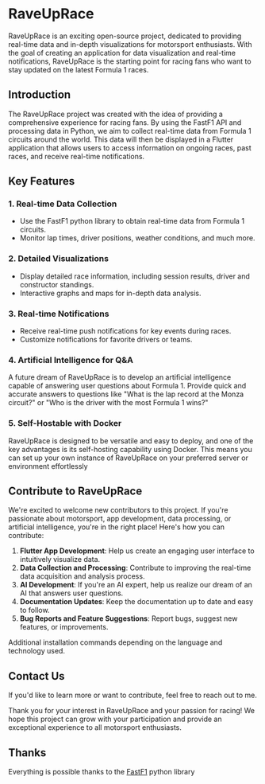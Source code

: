 # RaveUpRace

RaveUpRace is an exciting open-source project, dedicated to providing real-time data and in-depth visualizations for motorsport enthusiasts. With the goal of creating an application for data visualization and real-time notifications, RaveUpRace is the starting point for racing fans who want to stay updated on the latest Formula 1 races.

## Introduction

The RaveUpRace project was created with the idea of providing a comprehensive experience for racing fans. By using the FastF1 API and processing data in Python, we aim to collect real-time data from Formula 1 circuits around the world. This data will then be displayed in a Flutter application that allows users to access information on ongoing races, past races, and receive real-time notifications.

## Key Features

### 1. Real-time Data Collection

-   Use the FastF1 python library to obtain real-time data from Formula 1 circuits.
-   Monitor lap times, driver positions, weather conditions, and much more.

### 2. Detailed Visualizations

-   Display detailed race information, including session results, driver and constructor standings.
-   Interactive graphs and maps for in-depth data analysis.

### 3. Real-time Notifications

-   Receive real-time push notifications for key events during races.
-   Customize notifications for favorite drivers or teams.

### 4. Artificial Intelligence for Q&A

A future dream of RaveUpRace is to develop an artificial intelligence capable of answering user questions about Formula 1.
Provide quick and accurate answers to questions like "What is the lap record at the Monza circuit?" or "Who is the driver with the most Formula 1 wins?"

### 5. Self-Hostable with Docker

RaveUpRace is designed to be versatile and easy to deploy, and one of the key advantages is its self-hosting capability using Docker. This means you can set up your own instance of RaveUpRace on your preferred server or environment effortlessly

## Contribute to RaveUpRace

We're excited to welcome new contributors to this project. If you're passionate about motorsport, app development, data processing, or artificial intelligence, you're in the right place! Here's how you can contribute:

1.  **Flutter App Development**: Help us create an engaging user interface to intuitively visualize data.
2.  **Data Collection and Processing**: Contribute to improving the real-time data acquisition and analysis process.
3.  **AI Development**: If you're an AI expert, help us realize our dream of an AI that answers user questions.
4.  **Documentation Updates**: Keep the documentation up to date and easy to follow.
5.  **Bug Reports and Feature Suggestions**: Report bugs, suggest new features, or improvements.

Additional installation commands depending on the language and technology used.

## Contact Us

If you'd like to learn more or want to contribute, feel free to reach out to me.

Thank you for your interest in RaveUpRace and your passion for racing! We hope this project can grow with your participation and provide an exceptional experience to all motorsport enthusiasts.

## Thanks

Everything is possible thanks to the [FastF1](https://github.com/theOehrly/Fast-F1) python library
